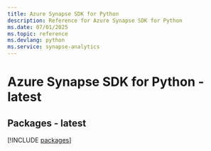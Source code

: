 ```yaml
---
title: Azure Synapse SDK for Python
description: Reference for Azure Synapse SDK for Python
ms.date: 07/01/2025
ms.topic: reference
ms.devlang: python
ms.service: synapse-analytics
---
```

# Azure Synapse SDK for Python - latest
## Packages - latest
[!INCLUDE [packages](synapse-index.md)]